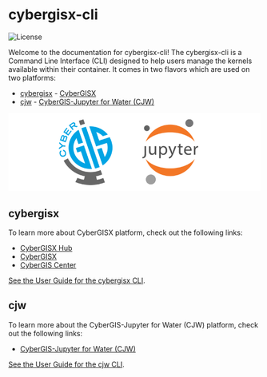 # cybergisx-cli

![License](https://img.shields.io/github/license/cybergis/cybergisx-cli)

Welcome to the documentation for cybergisx-cli! The cybergisx-cli is a Command Line Interface (CLI) designed to help users manage the kernels available within their container. It comes in two flavors which are used on two platforms:

* [cybergisx](cybergisx.md) - [CyberGISX](https://cybergisx.cigi.illinois.edu/)
* [cjw](cjw.md) - [CyberGIS-Jupyter for Water (CJW)](https://go.illinois.edu/cybergis-jupyter-water/)

![CyberGIS-Jupyter logo](img/logo.png)

## cybergisx

To learn more about CyberGISX platform, check out the following links:

* [CyberGISX Hub](https://cybergisxhub.cigi.illinois.edu/)
* [CyberGISX](https://cybergisx.cigi.illinois.edu/)
* [CyberGIS Center](https://cybergis.illinois.edu/)

[See the User Guide for the cybergisx CLI](cybergisx.md).


## cjw

To learn more about the CyberGIS-Jupyter for Water (CJW) platform, check out the following links:

* [CyberGIS-Jupyter for Water (CJW)](https://go.illinois.edu/cybergis-jupyter-water/)

[See the User Guide for the cjw CLI](cjw.md).